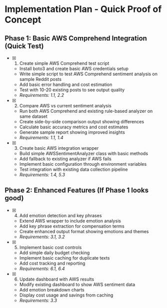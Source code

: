 # Implementation Plan - Quick Proof of Concept

## Phase 1: Basic AWS Comprehend Integration (Quick Test)

- [x] 1. Create simple AWS Comprehend test script
  - Install boto3 and create basic AWS credentials setup
  - Write simple script to test AWS Comprehend sentiment analysis on sample Reddit posts
  - Add basic error handling and cost estimation
  - Test with 10-20 existing posts to see output quality
  - _Requirements: 1.1, 2.2_

- [x] 2. Compare AWS vs current sentiment analysis
  - Run both AWS Comprehend and existing rule-based analyzer on same dataset
  - Create side-by-side comparison output showing differences
  - Calculate basic accuracy metrics and cost estimates
  - Generate sample report showing improved insights
  - _Requirements: 1.1, 1.4_

- [x] 3. Create basic AWS integration wrapper
  - Build simple AWSSentimentAnalyzer class with basic methods
  - Add fallback to existing analyzer if AWS fails
  - Implement basic configuration through environment variables
  - Test integration with existing data collection pipeline
  - _Requirements: 1.4, 5.3_

## Phase 2: Enhanced Features (If Phase 1 looks good)

- [x] 4. Add emotion detection and key phrases
  - Extend AWS wrapper to include emotion analysis
  - Add key phrase extraction for compensation terms
  - Create enhanced output format showing emotions and themes
  - _Requirements: 3.1, 3.2_

- [x] 5. Implement basic cost controls
  - Add simple daily budget checking
  - Implement basic caching for duplicate texts
  - Add cost tracking and reporting
  - _Requirements: 6.1, 6.4_

- [x] 6. Update dashboard with AWS results
  - Modify existing dashboard to show AWS sentiment data
  - Add emotion breakdown charts
  - Display cost usage and savings from caching
  - _Requirements: 3.3_